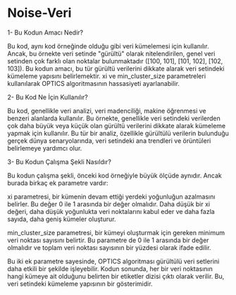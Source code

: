 # Noise-Veri
1- Bu Kodun Amacı Nedir?

Bu kod, aynı kod örneğinde olduğu gibi veri kümelemesi için kullanılır. Ancak, bu örnekte veri setinde "gürültü" olarak nitelendirilen, genel veri setinden çok farklı olan noktalar bulunmaktadır ([100, 101], [101, 102], [102, 103]). Bu kodun amacı, bu tür gürültü verilerini dikkate alarak veri setindeki kümeleme yapısını belirlemektir. xi ve min_cluster_size parametreleri kullanılarak OPTICS algoritmasının hassasiyeti ayarlanabilir.

2- Bu Kod Ne İçin Kullanılır?

Bu kod, genellikle veri analizi, veri madenciliği, makine öğrenmesi ve benzeri alanlarda kullanılır. Bu örnekte, genellikle veri setindeki verilerden çok daha büyük veya küçük olan gürültü verilerini dikkate alarak kümeleme yapmak için kullanılır. Bu tür bir analiz, özellikle gürültülü verilerin bulunduğu gerçek dünya senaryolarında, veri setindeki ana trendleri ve örüntüleri belirlemeye yardımcı olur.

3- Bu Kodun Çalışma Şekli Nasıldır?

Bu kodun çalışma şekli, önceki kod örneğiyle büyük ölçüde aynıdır. Ancak burada birkaç ek parametre vardır:

xi parametresi, bir kümenin devam ettiği yerdeki yoğunluğun azalmasını belirler. Bu değer 0 ile 1 arasında bir değer olmalıdır. Daha düşük bir xi değeri, daha düşük yoğunlukta veri noktalarını kabul eder ve daha fazla sayıda, daha geniş kümeler oluşturur.

min_cluster_size parametresi, bir kümeyi oluşturmak için gereken minimum veri noktası sayısını belirtir. Bu parametre de 0 ile 1 arasında bir değer olmalıdır ve toplam veri noktası sayısının bir yüzdesi olarak ifade edilir.

Bu iki ek parametre sayesinde, OPTICS algoritması gürültülü veri setlerini daha etkili bir şekilde işleyebilir. Kodun sonunda, her bir veri noktasının hangi kümeye ait olduğunu belirten bir etiketler dizisi çıktı olarak verilir. Bu, veri setindeki kümeleme yapısının bir gösterimidir.
